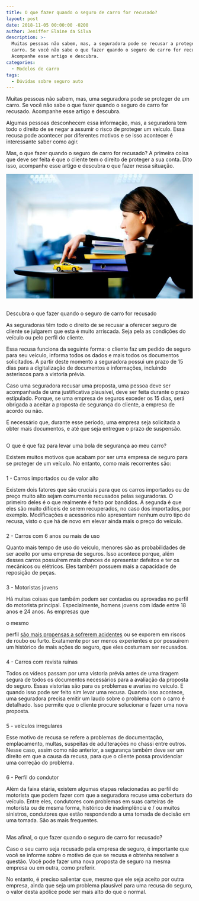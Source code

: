 ```yaml
---
title: O que fazer quando o seguro de carro for recusado?
layout: post
date: 2018-11-05 00:00:00 -0200
author: Jeniffer Elaine da Silva
description: >-
  Muitas pessoas não sabem, mas, a seguradora pode se recusar a proteger um
  carro. Se você não sabe o que fazer quando o seguro de carro for recusado.
  Acompanhe esse artigo e descubra.
categories:
  - Modelos de carro
tags:
  - Dúvidas sobre seguro auto
---
```


<font style="vertical-align: inherit;"><font style="vertical-align: inherit;">Muitas pessoas n&atilde;o sabem, mas, uma seguradora pode se proteger de um carro. </font><font style="vertical-align: inherit;">Se voc&ecirc; n&atilde;o sabe o que fazer quando o seguro de carro for recusado. </font><font style="vertical-align: inherit;">Acompanhe esse artigo e descubra.</font></font>

<font style="vertical-align: inherit;"><font style="vertical-align: inherit;">Algumas pessoas desconhecem essa informa&ccedil;&atilde;o, mas, a seguradora tem todo o direito de se negar a assumir o risco de proteger um ve&iacute;culo. Essa recusa pode acontecer por diferentes motivos e se isso acontecer &eacute; interessante saber como agir.</font><font style="vertical-align: inherit;"></font></font>

<font style="vertical-align: inherit;"><font style="vertical-align: inherit;">Mas, o que fazer quando o seguro de carro for recusado? </font><font style="vertical-align: inherit;">A primeira coisa que deve ser feita &eacute; que o cliente tem o direito de proteger a sua conta. </font><font style="vertical-align: inherit;">Dito isso, acompanhe esse artigo e descubra o que fazer nessa situa&ccedil;&atilde;o.</font></font>

![O que fazer quando o seguro de carro for recusado?](/uploads/o-que-fazer-quando-o-seguro-de-carro-for-recusado.jpg "O que fazer quando o seguro de carro for recusado?")

##

<font style="vertical-align: inherit;"><font style="vertical-align: inherit;">Descubra o que fazer quando o seguro de carro for recusado</font></font>

<font style="vertical-align: inherit;"><font style="vertical-align: inherit;">As seguradoras t&ecirc;m todo o direito de se recusar a oferecer seguro de cliente se julgarem que esta &eacute; muito arriscada. </font><font style="vertical-align: inherit;">Seja pela as condi&ccedil;&otilde;es do ve&iacute;culo ou pelo perfil do cliente.</font></font>

<font style="vertical-align: inherit;"><font style="vertical-align: inherit;">Essa recusa funciona da seguinte forma: o cliente faz um pedido de seguro para seu ve&iacute;culo, informa todos os dados e mais todos os documentos solicitados. </font><font style="vertical-align: inherit;">A partir deste momento a seguradora possui um prazo de 15 dias para a digitaliza&ccedil;&atilde;o de documentos e informa&ccedil;&otilde;es, incluindo asteriscos para a vistoria pr&eacute;via.</font></font>

<font style="vertical-align: inherit;"><font style="vertical-align: inherit;">Caso uma seguradora recusar uma proposta, uma pessoa deve ser acompanhada de uma justificativa plaus&iacute;vel, deve ser feita durante o prazo estipulado. </font><font style="vertical-align: inherit;">Porque, se uma empresa de seguros exceder os 15 dias, ser&aacute; obrigada a aceitar a proposta de seguran&ccedil;a do cliente, a empresa de acordo ou n&atilde;o.</font></font>

<font style="vertical-align: inherit;"><font style="vertical-align: inherit;">&Eacute; necess&aacute;rio que, durante esse per&iacute;odo, uma empresa seja solicitada a obter mais documentos, e at&eacute; que seja entregue o prazo de suspens&atilde;o.</font></font>

##

<font style="vertical-align: inherit;"><font style="vertical-align: inherit;">O que &eacute; que faz para levar uma bola de seguran&ccedil;a ao meu carro?</font></font>

<font style="vertical-align: inherit;"><font style="vertical-align: inherit;">Existem muitos motivos que acabam por ser uma empresa de seguro para se proteger de um ve&iacute;culo. </font><font style="vertical-align: inherit;">No entanto, como mais recorrentes s&atilde;o:</font></font>

###

<font style="vertical-align: inherit;"><font style="vertical-align: inherit;">1 - Carros importados ou de valor alto</font></font>

<font style="vertical-align: inherit;"><font style="vertical-align: inherit;">Existem dois fatores que s&atilde;o cruciais para que os carros importados ou de pre&ccedil;o muito alto sejam comumente recusados ​​pelas seguradoras. </font><font style="vertical-align: inherit;">O primeiro deles &eacute; o que realmente &eacute; feito por bandidos. </font><font style="vertical-align: inherit;">A segunda &eacute; que eles s&atilde;o muito dif&iacute;ceis de serem recuperados, no caso dos importados, por exemplo. </font><font style="vertical-align: inherit;">Modifica&ccedil;&otilde;es e acess&oacute;rios n&atilde;o apresentam nenhum outro tipo de recusa, visto o que h&aacute; de novo em elevar ainda mais o pre&ccedil;o do ve&iacute;culo.</font></font>

###

<font style="vertical-align: inherit;"><font style="vertical-align: inherit;">2 - Carros com 6 anos ou mais de uso</font></font>

<font style="vertical-align: inherit;"><font style="vertical-align: inherit;">Quanto mais tempo de uso do ve&iacute;culo, menores s&atilde;o as probabilidades de ser aceito por uma empresa de seguros. </font><font style="vertical-align: inherit;">Isso acontece porque, al&eacute;m desses carros possu&iacute;rem mais chances de apresentar defeitos e ter os mec&acirc;nicos ou el&eacute;tricos. </font><font style="vertical-align: inherit;">Eles tamb&eacute;m possuem mais a capacidade de reposi&ccedil;&atilde;o de pe&ccedil;as.</font></font>

###

<font style="vertical-align: inherit;"><font style="vertical-align: inherit;">3 - Motoristas jovens</font></font>

<font style="vertical-align: inherit;"><font style="vertical-align: inherit;">H&aacute; muitas coisas que tamb&eacute;m podem ser contadas ou aprovadas no perfil do motorista principal. </font><font style="vertical-align: inherit;">Especialmente, homens jovens com idade entre 18 anos e 24 anos. </font><font style="vertical-align: inherit;">As empresas que </font></font>

<font style="vertical-align: inherit;"><font style="vertical-align: inherit;"><font style="vertical-align: inherit;"><font style="vertical-align: inherit;">o mesmo</font></font></font></font>

<font style="vertical-align: inherit;"><font style="vertical-align: inherit;"> perfil </font><a href="https://www.bbc.com/portuguese/noticias/2009/09/090911_mortejovens_ba.shtml"><font style="vertical-align: inherit;">s&atilde;o mais propensas a sofrerem acidentes</font></a><font style="vertical-align: inherit;"> ou se exporem em riscos de roubo ou furto. </font><font style="vertical-align: inherit;">Exatamente por ser menos experientes e por possu&iacute;rem um hist&oacute;rico de mais a&ccedil;&otilde;es do seguro, que eles costumam ser recusados.</font></font>

###

<font style="vertical-align: inherit;"><font style="vertical-align: inherit;">4 - Carros com revista ru&iacute;nas</font></font>

<font style="vertical-align: inherit;"><font style="vertical-align: inherit;">Todos os v&iacute;deos passam por uma vistoria pr&eacute;via antes de uma tiragem segura de todos os documentos necess&aacute;rios para a avalia&ccedil;&atilde;o da proposta do seguro. </font><font style="vertical-align: inherit;">Essas vistorias s&atilde;o para os problemas e avarias no ve&iacute;culo. </font><font style="vertical-align: inherit;">E quando isso pode ser feito sim levar uma recusa. </font><font style="vertical-align: inherit;">Quando isso acontece, uma seguradora precisa emitir um laudo sobre o problema com o carro &eacute; detalhado. </font><font style="vertical-align: inherit;">Isso permite que o cliente procure solucionar e fazer uma nova proposta.</font></font>

###

<font style="vertical-align: inherit;"><font style="vertical-align: inherit;">5 - ve&iacute;culos irregulares</font></font>

<font style="vertical-align: inherit;"><font style="vertical-align: inherit;">Esse motivo de recusa se refere a problemas de documenta&ccedil;&atilde;o, emplacamento, multas, suspeitas de adultera&ccedil;&otilde;es no chassi entre outros. </font><font style="vertical-align: inherit;">Nesse caso, assim como n&atilde;o anterior, a seguran&ccedil;a tamb&eacute;m deve ser um direito em que a causa da recusa, para que o cliente possa providenciar uma corre&ccedil;&atilde;o do problema.</font></font>

###

<font style="vertical-align: inherit;"><font style="vertical-align: inherit;">6 - Perfil do condutor</font></font>

<font style="vertical-align: inherit;"><font style="vertical-align: inherit;">Al&eacute;m da faixa et&aacute;ria, existem algumas etapas relacionadas ao perfil do motorista que podem fazer com que a seguradora recuse uma cobertura do ve&iacute;culo. </font><font style="vertical-align: inherit;">Entre eles, condutores com problemas em suas carteiras de motorista ou de mesma forma, hist&oacute;rico de inadimpl&ecirc;ncia e / ou muitos sinistros, condutores que est&atilde;o respondendo a uma tomada de decis&atilde;o em uma tomada. </font><font style="vertical-align: inherit;">S&atilde;o as mais frequentes.</font></font>

##

<font style="vertical-align: inherit;"><font style="vertical-align: inherit;">Mas afinal, o que fazer quando o seguro de carro for recusado?</font></font>

<font style="vertical-align: inherit;"><font style="vertical-align: inherit;">Caso o seu carro seja recusado pela empresa de seguro, &eacute; importante que voc&ecirc; se informe sobre o motivo de que se recusa e obtenha resolver a quest&atilde;o. </font><font style="vertical-align: inherit;">Voc&ecirc; pode fazer uma nova proposta de seguro na mesma empresa ou em outra, como preferir.</font></font>

<font style="vertical-align: inherit;"><font style="vertical-align: inherit;">No entanto, &eacute; preciso salientar que, mesmo que ele seja aceito por outra empresa, ainda que seja um problema plaus&iacute;vel para uma recusa do seguro, o valor desta ap&oacute;lice pode ser mais alto do que o normal.</font></font>